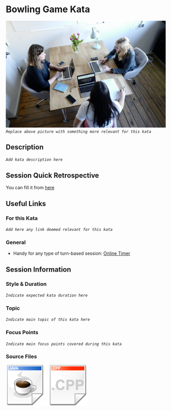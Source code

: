 # Bowling Game Kata

[![Kata Image](images/Team.jpg)](https://images.unsplash.com/photo-1556565681-306458ef93cd?ixlib=rb-1.2.1&ixid=eyJhcHBfaWQiOjEyMDd9&auto=format&fit=crop&w=1950&q=80)
_`Replace above picture with something more relevant for this kata`_

## Description

_`Add kata description here`_

## Session Quick Retrospective

You can fill it from [here](./Quick%20Retrospective.md)

## Useful Links

### For this Kata

_`Add here any link deemed relevant for this kata`_

### General

- Handy for any type of turn-based session: [Online Timer](https://agility.jahed.dev/)

## Session Information

### Style & Duration

_`Indicate expected kata duration here`_

### Topic

_`Indicate main topic of this kata here`_

### Focus Points

_`Indicate main focus points covered during this kata`_

### Source Files

[![Java](./images/LanguageJava.png)](./java)
[![C++](./images/LanguageCpp.png)](./cpp)
